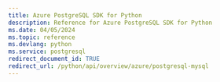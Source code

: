 ```yaml
---
title: Azure PostgreSQL SDK for Python
description: Reference for Azure PostgreSQL SDK for Python
ms.date: 04/05/2024
ms.topic: reference
ms.devlang: python
ms.service: postgresql
redirect_document_id: TRUE
redirect_url: /python/api/overview/azure/postgresql-mysql
---
```


